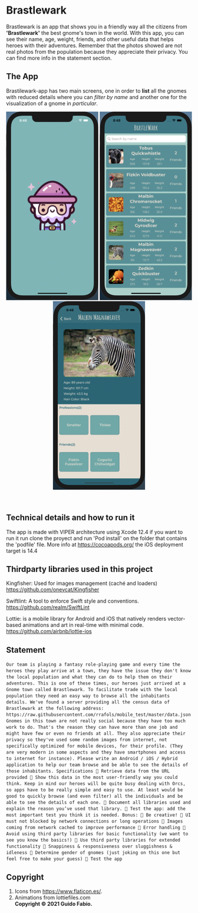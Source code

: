 # Brastlewark

Brastlewark is an app that shows you in a friendly way all the citizens from **'Brastlewark'** the best gnome's town in the world. With this app, you can see their name, age, weight, friends, and other useful data that helps heroes with their adventures. Remember that the photos showed are not real photos from the population because they appreciate their privacy.
You can find more info in the statement section. 

## The App
Brastilewark-app has two main screens, one in order to **list** all the gnomes with reduced details where you can *filter by name* and another one for the visualization of a gnome in *particular*.
<br>
<p align="center">
<img src="https://raw.githubusercontent.com/guidofa/brastlewark/dev/Brastlewark/Brastlewark/SupportingFiles/Screenshots/Launch.png " width="250">
<img src="https://raw.githubusercontent.com/guidofa/brastlewark/dev/Brastlewark/Brastlewark/SupportingFiles/Screenshots/List.png " width="250">
<img src="https://raw.githubusercontent.com/guidofa/brastlewark/dev/Brastlewark/Brastlewark/SupportingFiles/Screenshots/Detail.png " width="250">
</p>
<br>

## Technical details and how to run it
The app is made with VIPER architecture using Xcode 12.4 if you want to run it run clone the proyect and run 'Pod install' on the folder that contains the 'podfile' file. More info at https://cocoapods.org/ the iOS deployment target is 14.4

## Thirdparty libraries used in this project
Kingfisher: Used for images management (caché and loaders) https://github.com/onevcat/Kingfisher

Swiftlint:  A tool to enforce Swift style and conventions. https://github.com/realm/SwiftLint

Lottie: is a mobile library for Android and iOS that natively renders vector-based animations and art in real-time with minimal code. https://github.com/airbnb/lottie-ios

## Statement
`Our team is playing a fantasy role-playing game and every time the heroes they play arrive at a town, they have the issue they don't know the local population and what they can do to help them on their adventures.
This is one of these times, our heroes just arrived at a Gnome town called Brastlewark. To facilitate trade with the local population they need an easy way to browse all the inhabitants details. We've found a server providing all the census data of Brastlewark at the following address:
https://raw.githubusercontent.com/rrafols/mobile_test/master/data.json
Gnomes in this town are not really social because they have too much work to do. That's the reason they can have more than one job and might have few or even no friends at all. They also appreciate their privacy so they've used some random images from internet, not specifically optimized for mobile devices, for their profile. (They are very modern in some aspects and they have smartphones and access to internet for instance).
Please write an Android / iOS / Hybrid application to help our team browse and be able to see the details of those inhabitants.
Specifications
 Retrieve data from the URL provided
 Show this data in the most user-friendly way you could think. Keep in mind our heroes will be quite busy dealing with Orcs, so apps have to be really simple and easy to use. At least would be good to quickly browse (and even filter) all the individuals and be able to see the details of each one.
 Document all libraries used and explain the reason you’ve used that library.
 Test the app: add the most important test you think it is needed.
Bonus:
 Be creative!
 UI must not blocked by network connections or long operations
 Images coming from network cached to improve performance
 Error handling
 Avoid using third party libraries for basic functionality (we want to see you know the basics!)
 Use third party libraries for extended functionality
 Snappiness & responsiveness over sluggishness & idleness
 Determine gender of gnomes (just joking on this one but feel free to make your guess)
 Test the app` 

## Copyright
1. Icons from https://www.flaticon.es/.
1. Animations from lottiefiles.com<br>
**Copyright © 2021 Guido Fabio.**
